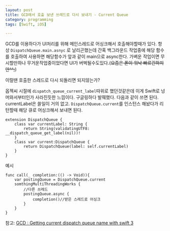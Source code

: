 ```yaml
---
layout: post
title: GCD에서 호출 보낸 쓰레드로 다시 보내기 - Current Queue
category: programming
tags: [Swift, iOS]

---
```


GCD를 이용하다가 UI처리를 위해 메인스레드로 어싱크해서 호출해야할때가 있다. 항상 `DispatchQueue.main.asnyc` 로 날리곤했는데 간혹 백그라운드 작업중에 해당 함수를 호출하여 사용하면 해당함수가 앞과 같이 main으로 async한다. 가벼운 작업이면 무시할만하나 무거운작업중이었다면 UI가 버벅될수도있다.(~~요즘은 폰이 워낙 빠르긴하지만^^;~~)

이럴땐 호출한 스레드로 다시 되돌리면 되지않는가?

옵젝씨 시절에 `dispatch_queue_current_label`따위로 했던것같은데 이게 Swift로 넝머와서부터인가 사라진듯한 느낌이다. 구글링하다 발줴했다.
다음과 같이 쓰면 된다. currentLabel은 쓸일이 거의 없고. `DispatchQueue.current`를 인스턴스 해놨다가 리턴할때 해당 큐로 어싱크해서 보내면 된다.

```
extension DispatchQueue {
    class var currentLabel: String {
        return String(validatingUTF8: __dispatch_queue_get_label(nil))!
    }
    class var current:DispatchQueue {
        return DispatchQueue(label: self.currentLabel)
    }
}

```

예시
```
func call(_ completion:(() -> Void)){
	var postingQueue = DispatchQueue.current
	somthingMultiThreadingWorks {
		//다른 쓰레드
		postingQueue.async {
			completion()//받은 스레드로 어싱크
		}
	}
}
```


참고: [GCD : Getting current dispatch queue name with	swift 3](https://lists.swift.org/pipermail/swift-users/Week-of-Mon-20160613/002280.html)

